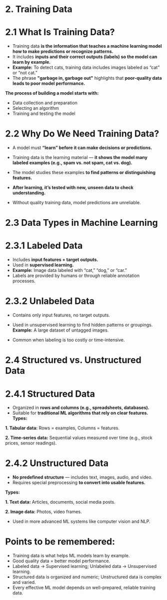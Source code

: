 # 2. Training Data
# 2.1 What Is Training Data?
- Training data **is the information that teaches a machine learning model how to make predictions or recognize patterns.**
- It includes **inputs and their correct outputs (labels) so the model can learn by example.**
- **Example:** To detect cats, training data includes images labeled as “cat” or “not cat.”
 - The phrase **"garbage in, garbage out"** highlights that **poor-quality data leads to poor model performance.**

**The process of building a model starts with:**

- Data collection and preparation
- Selecting an algorithm
- Training and testing the model
# 2.2 Why Do We Need Training Data?
- A model must **“learn” before it can make decisions or predictions.**
- Training data is the learning material — **it shows the model many labeled examples (e.g., spam vs. not spam, cat vs. dog).**
- The model studies these examples **to find patterns or distinguishing features.**

- **After learning, it’s tested with new, unseen data to check understanding.**
- Without quality training data, model predictions are unreliable.
# 2.3 Data Types in Machine Learning
# 2.3.1 Labeled Data
- Includes **input features + target outputs.**
- Used in **supervised learning.**
- **Example:** Image data labeled with “cat,” “dog,” or “car.”
- Labels are provided by humans or through reliable annotation processes.
# 2.3.2  Unlabeled Data
- Contains only input features, no target outputs.
- Used in unsupervised learning to find hidden patterns or groupings.
**Example:** A large dataset of untagged images.

- Common when labeling is too costly or time-intensive.
# 2.4 Structured vs. Unstructured Data
# 2.4.1 Structured Data
- Organized in **rows and columns (e.g., spreadsheets, databases).**
- Suitable for **traditional ML algorithms that rely on clear features.**
**Types:**

**1. Tabular data:** Rows = examples, Columns = features.

**2. Time-series data:** Sequential values measured over time (e.g., stock prices, sensor readings).
# 2.4.2  Unstructured Data
- **No predefined structure** — includes text, images, audio, and video.
- Requires special preprocessing **to convert into usable features.**

**Types:**

**1. Text data:** Articles, documents, social media posts.

**2. Image data:** Photos, video frames.

- Used in more advanced ML systems like computer vision and NLP.
# Points to be remembered:
- Training data is what helps ML models learn by example.
- Good quality data = better model performance.
- Labeled data → Supervised learning; Unlabeled data → Unsupervised learning.
- Structured data is organized and numeric; Unstructured data is complex and varied.
- Every effective ML model depends on well-prepared, reliable training data.

